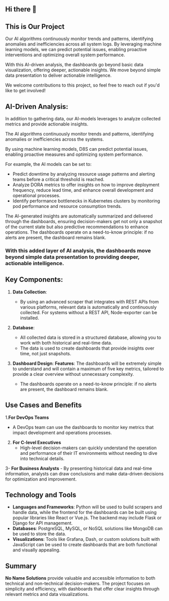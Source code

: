 ## Hi there 👋

## This is Our Project
Our AI algorithms continuously monitor trends and patterns, identifying anomalies and inefficiencies across all system logs. By leveraging machine learning models, we can predict potential issues, enabling proactive interventions and optimizing overall system performance.

With this AI-driven analysis, the dashboards go beyond basic data visualization, offering deeper, actionable insights. We move beyond simple data presentation to deliver actionable intelligence.

We welcome contributions to this project, so feel free to reach out if you'd like to get involved!

## AI-Driven Analysis:

In addition to gathering data, our AI-models leverages to analyze collected metrics and provide actionable insights.  

The AI algorithms continuously monitor trends and patterns, identifying anomalies or inefficiencies across the systems. 

By using machine learning models, D8S can predict potential issues, enabling proactive measures and optimizing system performance.

For example, the AI models can be set to:

- Predict downtime by analyzing resource usage patterns and alerting teams before a critical threshold is reached.
- Analyze DORA metrics to offer insights on how to improve deployment frequency, reduce lead time, and enhance overall development and operational processes.
- Identify performance bottlenecks in Kubernetes clusters by monitoring pod performance and resource consumption trends.

The AI-generated insights are automatically summarized and delivered through the dashboards, ensuring decision-makers get not only a snapshot of the current state but also predictive recommendations to enhance operations. The dashboards operate on a need-to-know principle: if no alerts are present, the dashboard remains blank.

### With this added layer of AI analysis, the dashboards move beyond simple data presentation to providing deeper, actionable intelligence.

## Key Components:
1. **Data Collection**:
    - By using an advanced scraper that integrates with REST APIs from various platforms, relevant data is automatically and continuously collected. For systems without a REST API, Node-exporter can be installed. 

2. **Database**:
    - All collected data is stored in a structured database, allowing you to work with both historical and real-time data.
    - The data is used to create dashboards that provide insights over time, not just snapshots.

3. **Dashboard Design**:
   **Features**: The dashboards will be extremely simple to understand and will contain a maximum of five key metrics, tailored to provide a clear overview without unnecessary complexity.
    - The dashboards operate on a need-to-know principle: if no alerts are present, the dashboard remains blank.

## Use Cases and Benefits
1.**For DevOps Teams**
  - A DevOps team can use the dashboards to monitor key metrics that impact development and operations processes.
  
2. **For C-level Executives**
    - High-level decision-makers can quickly understand the operation and performance of their IT environments without needing to dive into technical details.
    
3- **For Business Analysts**
    - By presenting historical data and real-time information, analysts can draw conclusions and make data-driven decisions for optimization and improvement.


## Technology and Tools
- **Languages and Frameworks**: Python will be used to build scrapers and handle data, while the frontend for the dashboards can be built using popular libraries like React or Vue.js. The backend may include Flask or Django for API management.
- **Databases**: PostgreSQL, MySQL, or NoSQL solutions like MongoDB can be used to store the data.
- **Visualizations**: Tools like Grafana, Dash, or custom solutions built with JavaScript can be used to create dashboards that are both functional and visually appealing.

## Summary
**No Name Solutions** provide valuable and accessible information to both technical and non-technical decision-makers. The project focuses on simplicity and efficiency, with dashboards that offer clear insights through relevant metrics and data visualizations.

